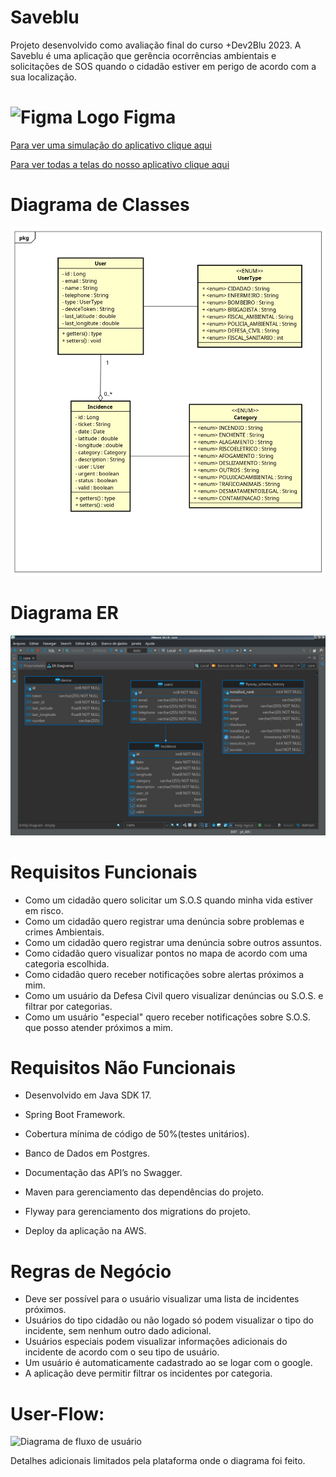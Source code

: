 # Saveblu 

Projeto desenvolvido como avaliação final do curso +Dev2Blu 2023. A Saveblu é uma aplicação
que gerência ocorrências ambientais e solicitações de SOS quando o cidadão estiver em perigo de acordo com a sua localização.

# <img src="https://upload.wikimedia.org/wikipedia/commons/3/33/Figma-logo.svg" alt="Figma Logo" width="30" height="30"/> Figma

[Para ver uma simulação do aplicativo clique aqui](https://www.figma.com/proto/CEcNU5FwVZSpT18mN2P2OE/SAVEBLU?type=design&node-id=1-2&scaling=scale-down&page-id=0%3A1&starting-point-node-id=1%3A2)

[Para ver todas a telas do nosso aplicativo clique aqui](https://www.figma.com/file/CEcNU5FwVZSpT18mN2P2OE/SAVEBLU?type=design&node-id=0-1&mode=design)

# Diagrama de Classes

![Diagrama de Classes](https://github.com/Devs2Blu-Avengers/Saveblu-Api/blob/dev/documentation/Class%20Diagram.png)

# Diagrama ER

![Diagrama ER](https://github.com/Devs2Blu-Avengers/Saveblu-Api/blob/dev/documentation/DiagramaER.png)

# Requisitos Funcionais

- Como um cidadão quero solicitar um S.O.S quando minha vida estiver em risco.
- Como um cidadão quero registrar uma denúncia sobre problemas e crimes Ambientais.
- Como um cidadão quero registrar uma denúncia sobre outros assuntos.
- Como cidadão quero visualizar pontos no mapa de acordo com uma categoria escolhida.
- Como cidadão quero receber notificações sobre alertas próximos a mim.
- Como um usuário da Defesa Civil quero visualizar denúncias ou S.O.S. e filtrar por categorias. 
- Como um usuário "especial" quero receber notificações sobre S.O.S. que posso atender próximos a mim.

# Requisitos Não Funcionais

- Desenvolvido em Java SDK 17.

- Spring Boot Framework.

- Cobertura mínima de código de 50%(testes unitários).

- Banco de Dados em Postgres.

- Documentação das API’s no Swagger.

- Maven para gerenciamento das dependências do projeto.
- Flyway para gerenciamento dos migrations do projeto.

- Deploy da aplicação na AWS.

# Regras de Negócio

- Deve ser possível para o usuário visualizar uma lista de incidentes próximos.
- Usuários do tipo cidadão ou não logado só podem visualizar o tipo do incidente, sem nenhum outro dado adicional.
- Usuários especiais podem visualizar informações adicionais do incidente de acordo com o seu tipo de usuário.
- Um usuário é automaticamente cadastrado ao se logar com o google.
- A aplicação deve permitir filtrar os incidentes por categoria.

# User-Flow: 
![Diagrama de fluxo de usuário](https://github.com/Devs2Blu-Avengers/Prototipacao/assets/99457651/0367e587-4d24-46d1-b18d-32b51104aa8f)

Detalhes adicionais limitados pela plataforma onde o diagrama foi feito.


